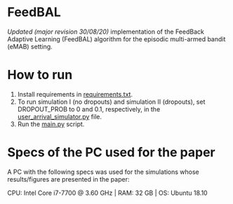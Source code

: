 # FeedBAL
*Updated  (major revision 30/08/20)* implementation of the FeedBack Adaptive Learning (FeedBAL) algorithm for the episodic multi-armed bandit (eMAB) setting.

# How to run

 1. Install requirements in [requirements.txt](requirements.txt).
 2. To run simulation I (no dropouts) and simulation II (dropouts), set DROPOUT_PROB to 0 and 0.1, respectively, in the [user_arrival_simulator.py](user_arrival_simulator.py) file.
 3. Run the [main.py](main.py) script.

# Specs of the PC used for the paper
A PC with the following specs was used for the simulations whose results/figures are presented in the paper:

CPU: Intel Core i7-7700 @ 3.60 GHz |
RAM: 32 GB |
OS: Ubuntu 18.10
